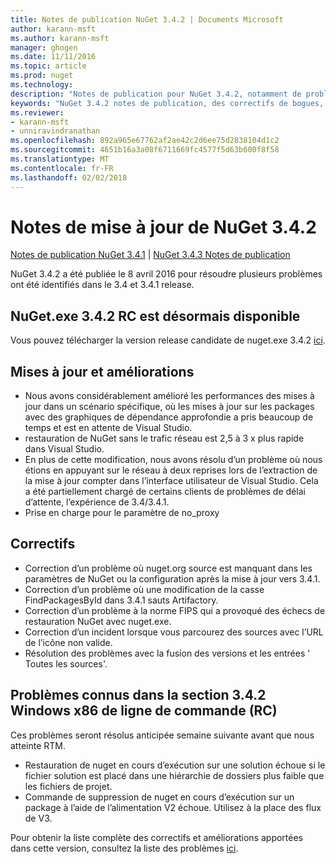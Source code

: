 ```yaml
---
title: Notes de publication NuGet 3.4.2 | Documents Microsoft
author: karann-msft
ms.author: karann-msft
manager: ghogen
ms.date: 11/11/2016
ms.topic: article
ms.prod: nuget
ms.technology: 
description: "Notes de publication pour NuGet 3.4.2, notamment de problèmes connus, des correctifs de bogues, les fonctionnalités ajoutées et dcr."
keywords: "NuGet 3.4.2 notes de publication, des correctifs de bogues, problèmes connus, ajouté des fonctionnalités, DCR"
ms.reviewer:
- karann-msft
- unniravindranathan
ms.openlocfilehash: 892a965e67762af2ae42c2d6ee75d2838104d1c2
ms.sourcegitcommit: 4651b16a3a08f6711669fc4577f5d63b600f8f58
ms.translationtype: MT
ms.contentlocale: fr-FR
ms.lasthandoff: 02/02/2018
---
```

# <a name="nuget-342-release-notes"></a>Notes de mise à jour de NuGet 3.4.2

[Notes de publication NuGet 3.4.1](../release-notes/nuget-3.4.1.md) | [NuGet 3.4.3 Notes de publication](../release-notes/nuget-3.4.3.md)

NuGet 3.4.2 a été publiée le 8 avril 2016 pour résoudre plusieurs problèmes ont été identifiés dans le 3.4 et 3.4.1 release.

## <a name="nugetexe-342-rc-is-now-available"></a>NuGet.exe 3.4.2 RC est désormais disponible

Vous pouvez télécharger la version release candidate de nuget.exe 3.4.2 [ici](https://dist.nuget.org/index.html).

## <a name="updates-and-improvements"></a>Mises à jour et améliorations

* Nous avons considérablement amélioré les performances des mises à jour dans un scénario spécifique, où les mises à jour sur les packages avec des graphiques de dépendance approfondie a pris beaucoup de temps et est en attente de Visual Studio.
* restauration de NuGet sans le trafic réseau est 2,5 à 3 x plus rapide dans Visual Studio.
* En plus de cette modification, nous avons résolu d’un problème où nous étions en appuyant sur le réseau à deux reprises lors de l’extraction de la mise à jour compter dans l’interface utilisateur de Visual Studio. Cela a été partiellement chargé de certains clients de problèmes de délai d’attente, l’expérience de 3.4/3.4.1.
* Prise en charge pour le paramètre de no_proxy

## <a name="fixes"></a>Correctifs

* Correction d’un problème où nuget.org source est manquant dans les paramètres de NuGet ou la configuration après la mise à jour vers 3.4.1.
* Correction d’un problème où une modification de la casse FindPackagesById dans 3.4.1 sauts Artifactory.
* Correction d’un problème à la norme FIPS qui a provoqué des échecs de restauration NuGet avec nuget.exe.
* Correction d’un incident lorsque vous parcourez des sources avec l’URL de l’icône non valide.
* Résolution des problèmes avec la fusion des versions et les entrées ' Toutes les sources'.

## <a name="known-issues-in-342-windows-x86-commandline-rc"></a>Problèmes connus dans la section 3.4.2 Windows x86 de ligne de commande (RC)

Ces problèmes seront résolus anticipée semaine suivante avant que nous atteinte RTM.

*  Restauration de nuget en cours d’exécution sur une solution échoue si le fichier solution est placé dans une hiérarchie de dossiers plus faible que les fichiers de projet.
*  Commande de suppression de nuget en cours d’exécution sur un package à l’aide de l’alimentation V2 échoue. Utilisez à la place des flux de V3.


Pour obtenir la liste complète des correctifs et améliorations apportées dans cette version, consultez la liste des problèmes [ici](https://github.com/NuGet/Home/issues?utf8=%E2%9C%93&q=is%3Aissue+milestone%3A3.4.2++is%3Aclosed+).